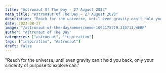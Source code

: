 ```yaml
---
title: "Astronaut Of The Day - 27 August 2023"
meta_title: "Astronaut Of The Day - 27 August 2023"
description: "Reach for the universe, until even gravity can't hold you back, only your sincerity of purpose to explore can."
date: 2023-08-27
image: "/astronaut-of-the-day/memes/meme-1693175379.330713.WEBP"
author: "Astronaut of The Day"
categories: ["astronaut", "inspiration"]
tags: ["inspiration", "Astronaut"]
draft: false
---
```

"Reach for the universe, until even gravity can't hold you back, only your sincerity of purpose to explore can."
        